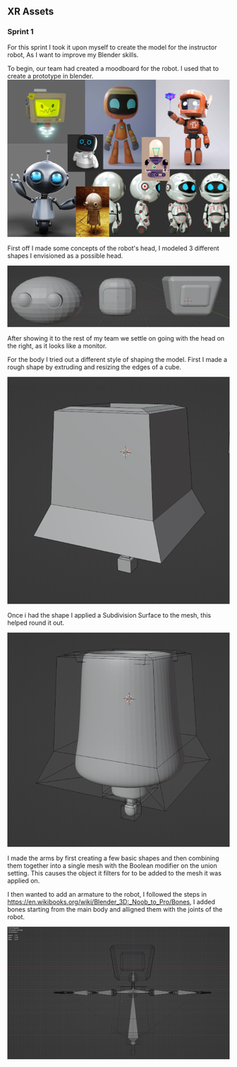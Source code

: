   
  
##  XR Assets
  
  
###  Sprint 1
  
  
For this sprint I took it upon myself to create the model for the instructor robot, As I want to improve my Blender skills. 
  
To begin, our team had created a moodboard for the robot. I used that to create a prototype in blender.
![](../XR%20assets/DocAssets/RobotMoodboard.jpeg?0.6435475295301614 )  
  
First off I made some concepts of the robot's head, I modeled  3 different shapes I envisioned as a possible head.
  
![](../XR%20assets/DocAssets/robohoofden.png?0.2387590167091722 )  
  
After showing it to the rest of my team we settle on going with the head on the right, as it looks like a monitor.
  
For the body I tried out a different style of shaping the model. First I made a rough shape by extruding and resizing the edges of a cube.
  
![](../XR%20assets/DocAssets/robo%20lichaam%20base.PNG?0.7813759414216177 )  
  
Once i had the shape I applied a Subdivision Surface to the mesh, this helped round it out.
  
![](../XR%20assets/DocAssets/robo%20lichaam%20vervorming.PNG?0.9138856686933352 )  
  
I made the arms by first creating a few basic shapes and then combining them together into a single mesh with the Boolean modifier on the union setting. This causes the object it filters for to be added to the mesh it was applied on.
  
I then wanted to add an armature to the robot, I followed the steps in https://en.wikibooks.org/wiki/Blender_3D:_Noob_to_Pro/Bones, I added bones starting from the main body and alligned them with the joints of the robot.
  
![](../XR%20assets/DocAssets/Robot%20Bones.PNG?0.2626594787725587 )  
  
  